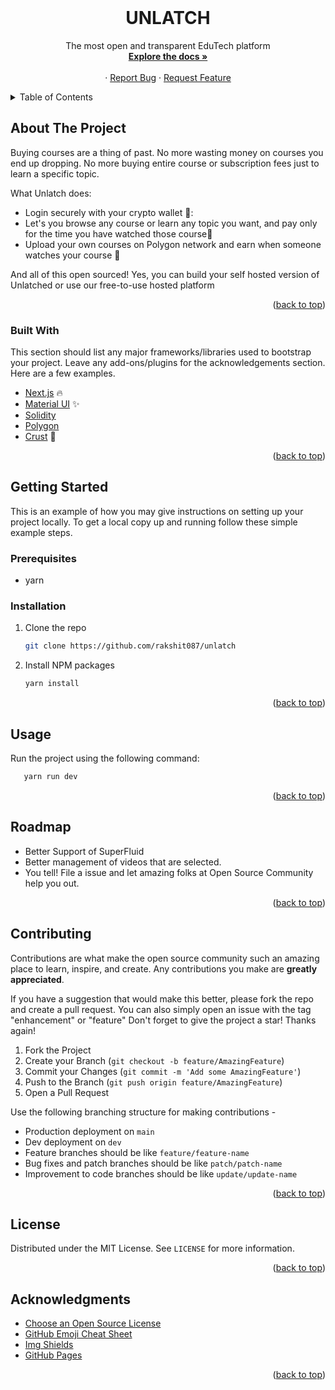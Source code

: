 <div id="top"></div>
<br />
<div align="center">
  <h1 align="center">UNLATCH</h1>
  <p align="center">
    The most open and transparent EduTech platform
    <br />
    <a href="https://github.com/rakshit087/unlatch"><strong>Explore the docs »</strong></a>
    <br />
    <br />
    ·
    <a href="https://github.com/rakshit087/unlatch/issues">Report Bug</a>
    ·
    <a href="https://github.com/rakshit087/unlatch/issues">Request Feature</a>
  </p>
</div>

<!-- TABLE OF CONTENTS -->
<details>
  <summary>Table of Contents</summary>
  <ol>
    <li>
      <a href="#about-the-project">About The Project</a>
      <ul>
        <li><a href="#built-with">Built With</a></li>
      </ul>
    </li>
    <li>
      <a href="#getting-started">Getting Started</a>
      <ul>
        <li><a href="#prerequisites">Prerequisites</a></li>
        <li><a href="#installation">Installation</a></li>
      </ul>
    </li>
    <li><a href="#usage">Usage</a></li>
    <li><a href="#roadmap">Roadmap</a></li>
    <li><a href="#contributing">Contributing</a></li>
    <li><a href="#license">License</a></li>
    <li><a href="#acknowledgments">Acknowledgments</a></li>
  </ol>
</details>

<!-- ABOUT THE PROJECT -->
## About The Project

Buying courses are a thing of past. No more wasting money on courses you end up dropping. No more buying entire course or subscription fees just to learn a specific topic.

What Unlatch does:

* Login securely with your crypto wallet 🥇:
* Let's you browse any course or learn any topic you want, and pay only for the time you have watched those course:calendar:
* Upload your own courses on Polygon network and earn when someone watches your course :ticket:

And all of this open sourced! Yes, you can build your self hosted version of Unlatched or use our free-to-use hosted platform

<p align="right">(<a href="#top">back to top</a>)</p>

### Built With

This section should list any major frameworks/libraries used to bootstrap your project. Leave any add-ons/plugins for the acknowledgements section. Here are a few examples.

* [Next.js](https://nextjs.org/) :fire:
* [Material UI](https://mui.com/) :sparkles:
* [Solidity](https://docs.soliditylang.org/en/v0.8.13/) 
* [Polygon](https://polygon.technology/)
* [Crust](https://crust.network/) 💾

<p align="right">(<a href="#top">back to top</a>)</p>

<!-- GETTING STARTED -->
## Getting Started

This is an example of how you may give instructions on setting up your project locally.
To get a local copy up and running follow these simple example steps.

### Prerequisites

* yarn

### Installation

1. Clone the repo

   ```sh
   git clone https://github.com/rakshit087/unlatch
   ```

2. Install NPM packages

   ```sh
   yarn install
   ```

<p align="right">(<a href="#top">back to top</a>)</p>

<!-- USAGE EXAMPLES -->
## Usage

Run the project using the following command:

```sh
   yarn run dev
```

<p align="right">(<a href="#top">back to top</a>)</p>

<!-- ROADMAP -->
## Roadmap

* Better Support of SuperFluid
* Better management of videos that are selected.
* You tell! File a issue and let amazing folks at Open Source Community help you out.

<p align="right">(<a href="#top">back to top</a>)</p>

<!-- CONTRIBUTING -->
## Contributing

Contributions are what make the open source community such an amazing place to learn, inspire, and create. Any contributions you make are **greatly appreciated**.

If you have a suggestion that would make this better, please fork the repo and create a pull request. You can also simply open an issue with the tag "enhancement" or "feature"
Don't forget to give the project a star! Thanks again!

1. Fork the Project
2. Create your Branch (`git checkout -b feature/AmazingFeature`)
3. Commit your Changes (`git commit -m 'Add some AmazingFeature'`)
4. Push to the Branch (`git push origin feature/AmazingFeature`)
5. Open a Pull Request

Use the following branching structure for making contributions - 

* Production deployment on `main`
* Dev deployment on `dev`
* Feature branches should be like `feature/feature-name`
* Bug fixes and patch branches should be like `patch/patch-name`
* Improvement to code branches should be like `update/update-name`

<p align="right">(<a href="#top">back to top</a>)</p>

<!-- LICENSE -->
## License

Distributed under the MIT License. See `LICENSE` for more information.

<p align="right">(<a href="#top">back to top</a>)</p>

<!-- ACKNOWLEDGMENTS -->
## Acknowledgments

* [Choose an Open Source License](https://choosealicense.com)
* [GitHub Emoji Cheat Sheet](https://gist.github.com/rxaviers/7360908)
* [Img Shields](https://shields.io)
* [GitHub Pages](https://pages.github.com)

<p align="right">(<a href="#top">back to top</a>)</p>

<!-- MARKDOWN LINKS & IMAGES -->
[contributors-shield]: https://img.shields.io/github/contributors/othneildrew/Best-README-Template.svg?style=for-the-badge
[contributors-url]: https://github.com/labs-vision/Karyakram-frontend/graphs/contributors
[forks-shield]: https://img.shields.io/github/forks/othneildrew/Best-README-Template.svg?style=for-the-badge
[forks-url]: https://github.com/labs-vision/Karyakram-frontend/network/members
[stars-shield]: https://img.shields.io/github/stars/othneildrew/Best-README-Template.svg?style=for-the-badge
[stars-url]: https://github.com/labs-vision/Karyakram-frontend/stargazers
[issues-shield]: https://img.shields.io/github/issues/othneildrew/Best-README-Template.svg?style=for-the-badge
[issues-url]: https://github.com/labs-vision/Karyakram-frontend/issues
[license-shield]: https://img.shields.io/github/license/othneildrew/Best-README-Template.svg?style=for-the-badge
[license-url]: https://github.com/labs-vision/Karyakram-frontend/blob/main/LICENSE
